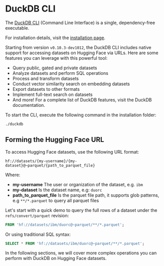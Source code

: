 # DuckDB CLI

The [DuckDB CLI](https://duckdb.org/docs/api/cli/overview.html) (Command Line Interface) is a single, dependency-free executable. 

<Tip>

For installation details, visit the [installation page](https://duckdb.org/docs/installation).

</Tip>

Starting from version `v0.10.3-dev1012`, the DuckDB CLI includes native support for accessing datasets on Hugging Face via URLs. Here are some features you can leverage with this powerful tool:

- Query public, gated and private datasets
- Analyze datasets and perform SQL operations
- Process and transform datasets
- Conduct vector similarity search on embedding datasets
- Export datasets to other formats
- Implement full-text search on datasets
- And more! For a complete list of DuckDB features, visit the DuckDB documentation.

To start the CLI, execute the following command in the installation folder:

```bash
./duckdb
```

## Forming the Hugging Face URL

To access Hugging Face datasets, use the following URL format:

```plaintext
hf://datasets/{my-username}/{my-dataset}@~parquet/{path_to_parquet_file} 
```

Where:
- **my-username**  The user or organization of the dataset, e.g. `ibm`
- **my-dataset** Is the dataset name, e.g: `duorc`
- **path_to_parquet_file** Is the parquet file path, it supports glob patterns, e.g `**/*.parquet` to query all parquet files


Let's start with a quick demo to query the full rows of a dataset under the `refs/convert/parquet` revision:

```sql
FROM 'hf://datasets/ibm/duorc@~parquet/**/*.parquet';
```

Or using traditional SQL syntax:

```sql
SELECT * FROM 'hf://datasets/ibm/duorc@~parquet/**/*.parquet';
```
In the following sections, we will cover more complex operations you can perform with DuckDB on Hugging Face datasets.
